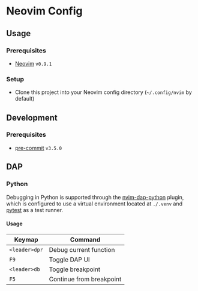 # Neovim Config

## Usage

### Prerequisites

- [Neovim](https://neovim.io/) `v0.9.1`

### Setup

- Clone this project into your Neovim config directory (`~/.config/nvim` by default)

## Development

### Prerequisites

- [pre-commit](https://pre-commit.com/) `v3.5.0`

## DAP

### Python

Debugging in Python is supported through the [nvim-dap-python][nvim-dap-python-repo] plugin, which
is configured to use a virtual environment located at `./.venv` and [pytest][pytest-repo] as a
test runner.

#### Usage

| Keymap        | Command                  |
| ------------- | ------------------------ |
| `<leader>dpr` | Debug current function   |
| `F9`          | Toggle DAP UI            |
| `<leader>db`  | Toggle breakpoint        |
| `F5`          | Continue from breakpoint |



[nvim-dap-python-repo]: https://github.com/mfussenegger/nvim-dap-python
[pytest-repo]: https://github.com/pytest-dev/pytest
